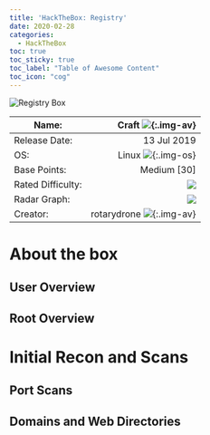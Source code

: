 ```yaml
---
title: 'HackTheBox: Registry'
date: 2020-02-28
categories:
  - HackTheBox
toc: true
toc_sticky: true
toc_label: "Table of Awesome Content"
toc_icon: "cog"
---
```


![Registry Box](/Sidequests/assets/registry/Registry-Logo.png)

| Name:             | Craft ![](/Sidequests/assets/icons/box-craft.png){:.img-av} |
|-------------------|--:|
| Release Date:     | 13 Jul 2019  |
| OS:               | Linux ![](/Sidequests/assets/icons/Linux.png){:.img-os} |
| Base Points:      | Medium [30]  |
| Rated Difficulty: | ![](/Sidequests/assets/craft/craft-diff.png)  |
| Radar Graph:      | ![](/Sidequests/assets/craft/craft-radar.png)  |
| Creator:          | rotarydrone ![](/Sidequests/assets/icons/user-rotarydrone.png){:.img-av} |

# About the box
## User Overview

## Root Overview

# Initial Recon and Scans
## Port Scans

## Domains and Web Directories

